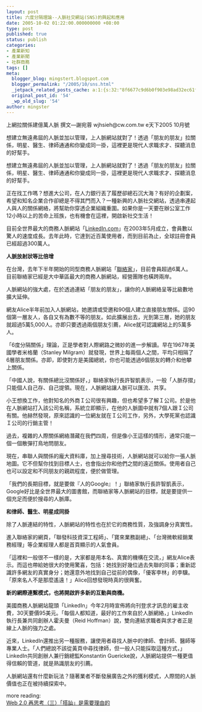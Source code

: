 ```yaml
---
layout: post
title: 六度分隔理論--人脈社交網站(SNS)的興起和應用
date: 2005-10-02 01:22:00.000000000 +08:00
type: post
published: true
status: publish
categories:
- 產業新知
- 產業新聞
- 社群商務
tags: []
meta:
  blogger_blog: mingstert.blogspot.com
  blogger_permalink: "/2005/10/sns.html"
  _jetpack_related_posts_cache: a:1:{s:32:"8f6677c9d6b0f903e98ad32ec61f8deb";a:2:{s:7:"expires";i:1455224419;s:7:"payload";a:3:{i:0;a:1:{s:2:"id";i:29;}i:1;a:1:{s:2:"id";i:146;}i:2;a:1:{s:2:"id";i:69;}}}}
  original_post_id: '54'
  _wp_old_slug: '54'
author: mingster
---
```

<p>上網拉關係建億萬人脈  撰文—謝宛蓉 wjhsieh@cw.com.tw e天下2005 10月號</p>
<p>想建立無遠弗屆的人脈並加以管理，上人脈網站就對了！透過「朋友的朋友」拉關係，明星、醫生、律師通通和你變成同一掛，這裡更是現代人求職求才、探聽消息的好幫手。</p>
<p>想建立無遠弗屆的人脈並加以管理，上人脈網站就對了！透過「朋友的朋友」拉關係，明星、醫生、律師通通和你變成同一掛，這裡更是現代人求職求才、探聽消息的好幫手。</p>
<p>正在找工作嗎？想進大公司，在人力銀行丟了履歷卻總石沉大海？有好的企劃案，希望和知名企業合作卻總是不得其門而入？一種新興的人脈社交網站，透過串連起人與人的關係網絡，將幫助你穿透企業組織重圍。如果你是一天要在辦公室工作12小時以上的苦命上班族，也有機會在這裡，開啟新社交生活！</p>
<p>目前全世界最大的商務人脈網站「<a href="http://www.linkedin.com/">LinkedIn.com</a>」在2003年5月成立，會員數以驚人的速度成長。去年此時，它達到近百萬使用者，而到目前為止，全球註冊會員已經超過300萬人。</p>
<p><span style="font-weight:bold;">人脈放射狀等比倍增</span></p>
<p>在台灣，去年下半年開始的同型商務人脈網站「<a href="http://www.linkist.com.tw/">聯絡家</a>」，目前會員超過6萬人。目前聯絡家已經是大中華區最大的商務人脈網站，經營團隊也橫跨兩岸。</p>
<p>人脈網站的強大處，在於透過連結「朋友的朋友」，讓你的人脈網絡呈等比級數地擴大延伸。</p>
<p>網友Alice半年前加入人脈網站，她邀請或受邀和90個人建立直接朋友關係。這90個第一層友人，各自又有為數不等的朋友。如此擴展出去，光到第三層，她的朋友就超過5萬5,000人。亦即只要透過兩個朋友引薦，Alice就可認識網站上的5萬多人。</p>
<p>「6度分隔關係」理論，正是學者對人際網路之微妙的進一步解讀。早在1967年美國學者米格蘭（Stanley Milgram）就發現，世界上每兩個人之間，平均只相隔了6層朋友關係。亦即，即使對方是美國總統，你也可能透過6個朋友的轉介和他攀上關係。</p>
<p>「中國人說，有關係總比沒關係好，」聯絡家執行長許智凱表示，一般「人脈存摺」只能個人自己存、自己提領。現在，人脈網站讓人脈可以匯流、共享。</p>
<p>小王想換工作，他對知名的外商Ｉ公司很有興趣，但也希望多了解Ｉ公司。於是他在人脈網站打入該公司名稱，系統立即顯示，在他的人脈圖中就有7個人跟Ｉ公司有關。他赫然發現，原來認識的一位網友就在Ｉ公司工作，另外，大學死黨也認識Ｉ公司的行銷主管！</p>
<p>過去，複雜的人際關係網絡潛藏在我們四周，但是像小王這樣的情形，通常只能一個一個散彈打鳥地問朋友。</p>
<p>現在，串聯人與關係的龐大資料庫，加上搜尋技術，人脈網站就可以給你一張人脈地圖。它不但幫你找到目標人士，也會指出你和他們之間的遠近關係。使用者自己也可以設定和不同朋友的親疏程度，便於做管理。</p>
<p>「我們的長期目標，就是要做『人的Google』！」聯絡家執行長許智凱表示，Google好比是全世界最大的圖書館，而聯絡家等人脈網站的目標，就是要提供一個充足而便於搜尋的人脈庫。</p>
<p><span style="font-weight:bold;">和律師、醫生、明星成同掛 </span></p>
<p>除了人脈連結的特性，人脈網站的特性也在於它的商務性質，及強調身分真實性。</p>
<p>進入聯絡家的網頁，「聯發科技資深工程師」、「寶來業務副總」、「台灣微軟經銷業務經理」等企業經理人都是首頁顯示的人氣會員。</p>
<p>「這裡和一般很不一樣的是，大家都是用本名、真實的機構在交流，」網友Alice表示。而這也帶給她很大的使用驚喜，包括：她找到好幾位過去失聯的同事；重新認識許多網友的真實身分；她還意外地找到自己從前的偶像，「優客李林」的李驥。「原來名人不是那麼遙遠！」Alice回想發現時真的很興奮。</p>
<p><span style="font-weight:bold;">新的網際連繫模式，也將開啟許多新的互動與商機。 </span></p>
<p>美國商務人脈網站龍頭「LinkedIn」今年2月時宣佈將向刊登求才訊息的雇主收費，30天要價95美元。「每個人都知道，最好的工作來自於人脈網絡，」LinkedIn執行長兼共同創辦人霍夫曼（Reid Hoffman）說，雙向連結求職者與求才者正是線上人脈的強力之處。</p>
<p>近來，LinkedIn還推出另一種服務，讓使用者尋找人脈中的律師、會計師、醫師等專業人士。「人們總說不該從黃頁中尋找律師，但一般人只能採取這種方式，」LinkedIn共同創辦人兼行銷總監Konstantin Guericke說，人脈網站提供一種更值得信賴的管道，就是熟識朋友的引薦。</p>
<p>人脈網站還有什麼新玩法？隨著業者不斷發展廣告之外的獲利模式，人際間的人脈價值也正在被持續探索中。</p>
<p>more reading:<br /><a target="_blank" href="http://www.digitalwall.com/scripts/display.asp?UID=380">Web 2.0 再思考（三）「搭訕」是需要理由的</a></p>
